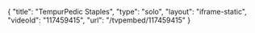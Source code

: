 {
    "title": "TempurPedic Staples",
    "type": "solo",
    "layout": "iframe-static",
    "videoId": "117459415",
    "url": "\/tvpembed\/117459415"
}